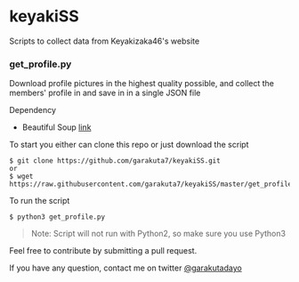 # keyakiSS
Scripts to collect data from Keyakizaka46's website

### **get_profile.py**

Download profile pictures in the highest quality possible, and collect the members' profile in and save in in a single JSON file

Dependency
- Beautiful Soup [link](https://www.crummy.com/software/BeautifulSoup/bs4/doc/#installing-beautiful-soup)

To start you either can clone this repo or just download the script
```
$ git clone https://github.com/garakuta7/keyakiSS.git
or
$ wget https://raw.githubusercontent.com/garakuta7/keyakiSS/master/get_profile.py
```

To run the script
```
$ python3 get_profile.py
```
>Note: Script will not run with Python2, so make sure you use Python3

Feel free to contribute by submitting a pull request.

If you have any question, contact me on twitter [@garakutadayo](https://twitter.com/garakutadayo)
